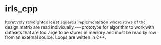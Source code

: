 # irls_cpp

Iteratively reweighted least squares implementation where rows of the design matrix are read individually --- prototype for algorithm to work with datasets that are too large to be stored in memory and must be read by row from an external source. Loops are written in C++.